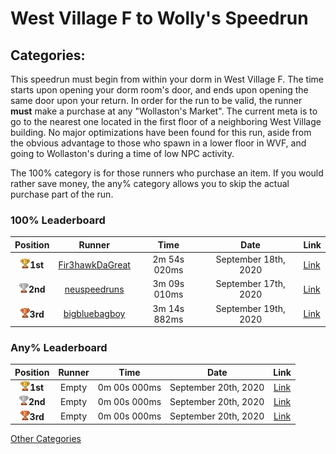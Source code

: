 # West Village F to Wolly's Speedrun

## Categories:
This speedrun must begin from within your dorm in West Village F. The time starts upon opening your dorm room's door, and ends upon opening the same door upon your return. In order for the run to be valid, the runner **must** make a purchase at any "Wollaston's Market". The current meta is to go to the nearest one located in the first floor of a neighboring West Village building. No major optimizations have been found for this run, aside from the obvious advantage to those who spawn in a lower floor in WVF, and going to Wollaston's during a time of low NPC activity.

The 100% category is for those runners who purchase an item. If you would rather save money, the any% category allows you to skip the actual purchase part of the run. 

### 100% Leaderboard

| Position |    Runner     |  Time | Date | Link|
|:----------:|:-------------:|:------:|:----:|:---|
| <img src="../../img/1st.png" width="15">**1st** |  [Fir3hawkDaGreat](https://www.reddit.com/u/Fir3hawkDaGreat/) | 2m 54s 020ms | September 18th, 2020 | [Link](https://www.reddit.com/r/NEU/comments/ivk6m4/new_wr_25402_wvf_to_wollastons_any/)| 
| <img src="../../img/2nd.png" width="15">**2nd** |    [neuspeedruns](https://www.reddit.com/user/neuspeedruns/)  |   3m 09s 010ms  | September 17th, 2020 | [Link](https://www.reddit.com/r/NEU/comments/iuwmzh/world_record_wvf_to_wollastons_speedrun_in_309/) |
| <img src="../../img/3rd.png" width="15">**3rd** | [bigbluebagboy](https://www.reddit.com/user/bigbluebagboy/) | 3m 14s 882ms  | September 19th, 2020 | [Link](https://www.reddit.com/r/NEU/comments/ivm2ra/west_f_speed_run_big_blue_edition/?utm_source=share&utm_medium=web2x&context=3) |

### Any% Leaderboard

| Position |    Runner     |  Time | Date| Link|
|:----------:|:-------------:|:------:|:----:|:----:|
| <img src="../../img/1st.png" width="15">**1st** | Empty | 0m 00s 000ms  | September 20th, 2020 | [Link]() |
| <img src="../../img/2nd.png" width="15">**2nd** | Empty | 0m 00s 000ms  | September 20th, 2020 | [Link]() |
| <img src="../../img/3rd.png" width="15">**3rd** | Empty | 0m 00s 000ms  | September 20th, 2020 | [Link]() |

[Other Categories](../../README.md)